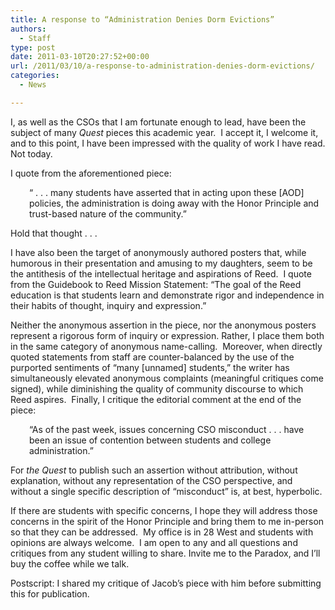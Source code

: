 ```yaml
---
title: A response to “Administration Denies Dorm Evictions”
authors: 
  - Staff
type: post
date: 2011-03-10T20:27:52+00:00
url: /2011/03/10/a-response-to-administration-denies-dorm-evictions/
categories:
  - News

---
```

I, as well as the CSOs that I am fortunate enough to lead, have been the subject of many _Quest_ pieces this academic year.  I accept it, I welcome it, and to this point, I have been impressed with the quality of work I have read. Not today.

I quote from the aforementioned piece:

<p style="padding-left: 30px;">
  “ . . . many students have asserted that in acting upon these [AOD] policies, the administration is doing away with the Honor Principle and trust-based nature of the community.”
</p>

Hold that thought . . .

I have also been the target of anonymously authored posters that, while humorous in their presentation and amusing to my daughters, seem to be the antithesis of the intellectual heritage and aspirations of Reed.  I quote from the Guidebook to Reed Mission Statement: “The goal of the Reed education is that students learn and demonstrate rigor and independence in their habits of thought, inquiry and expression.”

Neither the anonymous assertion in the piece, nor the anonymous posters represent a rigorous form of inquiry or expression. Rather, I place them both in the same category of anonymous name-calling.  Moreover, when directly quoted statements from staff are counter-balanced by the use of the purported sentiments of “many [unnamed] students,” the writer has simultaneously elevated anonymous complaints (meaningful critiques come signed), while diminishing the quality of community discourse to which Reed aspires.  Finally, I critique the editorial comment at the end of the piece:

<p style="padding-left: 30px;">
  “As of the past week, issues concerning CSO misconduct . . . have been an issue of contention between students and college administration.”
</p>

For _the Quest_ to publish such an assertion without attribution, without explanation, without any representation of the CSO perspective, and without a single specific description of “misconduct” is, at best, hyperbolic.

If there are students with specific concerns, I hope they will address those concerns in the spirit of the Honor Principle and bring them to me in-person so that they can be addressed.  My office is in 28 West and students with opinions are always welcome.  I am open to any and all questions and critiques from any student willing to share. Invite me to the Paradox, and I’ll buy the coffee while we talk.

Postscript: I shared my critique of Jacob’s piece with him before submitting this for publication.